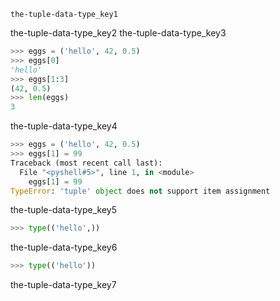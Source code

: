 ```ngMeta
the-tuple-data-type_key1
```

the-tuple-data-type_key2
the-tuple-data-type_key3


```python
>>> eggs = ('hello', 42, 0.5)
>>> eggs[0]
'hello'
>>> eggs[1:3]
(42, 0.5)
>>> len(eggs)
3
```
the-tuple-data-type_key4


```python
>>> eggs = ('hello', 42, 0.5)
>>> eggs[1] = 99
Traceback (most recent call last):
  File "<pyshell#5>", line 1, in <module>
    eggs[1] = 99
TypeError: 'tuple' object does not support item assignment
```
the-tuple-data-type_key5


```python
>>> type(('hello',))
```
the-tuple-data-type_key6
```python
>>> type(('hello'))
```
the-tuple-data-type_key7

